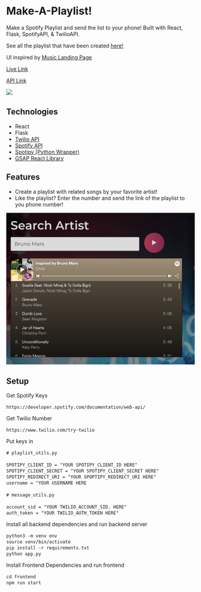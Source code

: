 # Make-A-Playlist!
Make a Spotify Playlist and send the list to your phone! Built with React, Flask, SpotifyAPI, &amp; TwilioAPI.

See all the playlist that have been created [here!](https://open.spotify.com/user/s0rxn0lrvbtx9div9v2zun024)

UI inspired by [Music Landing Page](https://dribbble.com/shots/5686734-Music-Landing-page)

[Live Link](https://quirky-lamport-7dffed.netlify.app/)

[API Link](https://api-make-a-playlist.herokuapp.com/)

![](playlist.png)

## Technologies

- React
- Flask
- [Twilio API](https://www.twilio.com/docs/usage/api)
- [Spotify API](https://developer.spotify.com/documentation/web-api/)
- [Spotipy (Python Wrapper)](https://spotipy.readthedocs.io/en/2.12.0/)
- [GSAP React Library](https://greensock.com/react/)

## Features

- Create a playlist with related songs by your favorite artist!
- Like the playlist? Enter the number and send the link of the playlist to you phone number!

![](main.png)

## Setup

Get Spotify Keys
```
https://developer.spotify.com/documentation/web-api/
```
Get Twilio Number
```
https://www.twilio.com/try-twilio
```
Put keys in
```
# playlist_utils.py

SPOTIPY_CLIENT_ID = "YOUR SPOTIPY_CLIENT_ID HERE"
SPOTIPY_CLIENT_SECRET = "YOUR SPOTIPY_CLIENT_SECRET HERE"
SPOTIPY_REDIRECT_URI = "YOUR SPOPTIPY_REDIRECT_URI HERE"
username = "YOUR USERNAME HERE

# message_utils.py

account_sid = "YOUR TWILIO_ACCOUNT_SID. HERE"
auth_token = "YOUR TWILIO_AUTH_TOKEN HERE"
```

Install all backend dependencies and run backend server 
```
python3 -m venv env
source venv/bin/activate
pip install -r requirements.txt 
python app.py
```
Install Frontend Dependencies and run frontend
```
cd frontend
npm run start
```

